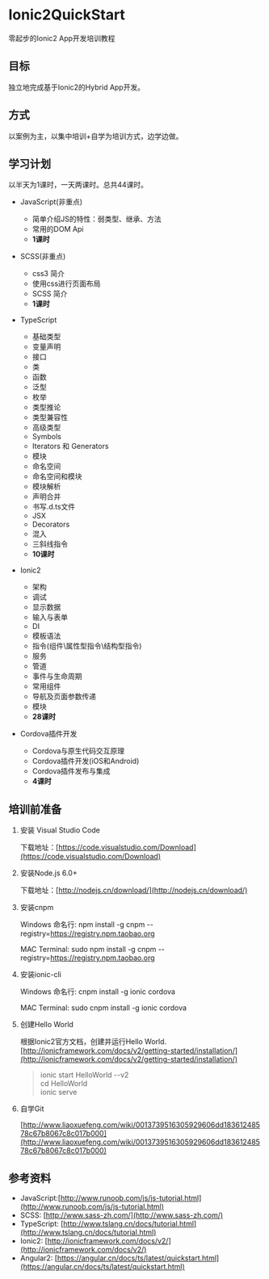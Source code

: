 # Ionic2QuickStart
零起步的Ionic2 App开发培训教程
## 目标
独立地完成基于Ionic2的Hybrid App开发。
## 方式
以案例为主，以集中培训+自学为培训方式，边学边做。
## 学习计划
以半天为1课时，一天两课时。总共44课时。
* JavaScript(非重点)
    * 简单介绍JS的特性：弱类型、继承、方法
    * 常用的DOM Api
    * **1课时**
    
* SCSS(非重点)
    * css3 简介
    * 使用css进行页面布局
    * SCSS 简介
    * **1课时**

* TypeScript
    * 基础类型
    * 变量声明
	* 接口
	* 类
	* 函数
	* 泛型
	* 枚举
	* 类型推论
	* 类型兼容性
	* 高级类型
	* Symbols
	* Iterators 和 Generators
	* 模块
	* 命名空间
	* 命名空间和模块
	* 模块解析
	* 声明合并
	* 书写.d.ts文件
	* JSX
	* Decorators
	* 混入
	* 三斜线指令
    * **10课时**

* Ionic2
    * 架构
    * 调试
    * 显示数据
    * 输入与表单
    * DI
    * 模板语法
    * 指令(组件\属性型指令\结构型指令)
    * 服务
    * 管道
    * 事件与生命周期
    * 常用组件
    * 导航及页面参数传递
    * 模块
    * **28课时**

* Cordova插件开发
    * Cordova与原生代码交互原理
    * Cordova插件开发(iOS和Android)
    * Cordova插件发布与集成
    * **4课时**

## 培训前准备
1. 安装 Visual Studio Code

    下载地址：[https://code.visualstudio.com/Download](https://code.visualstudio.com/Download)

2. 安装Node.js 6.0+

    下载地址：[http://nodejs.cn/download/](http://nodejs.cn/download/)

3. 安装cnpm

    Windows 命名行: npm install -g cnpm --registry=https://registry.npm.taobao.org

    MAC Terminal: sudo npm install -g cnpm --registry=https://registry.npm.taobao.org

4. 安装ionic-cli

    Windows 命名行: cnpm install -g ionic cordova
    
    MAC Terminal: sudo cnpm install -g ionic cordova


5. 创建Hello World

    根据Ionic2官方文档，创建并运行Hello World. [http://ionicframework.com/docs/v2/getting-started/installation/](http://ionicframework.com/docs/v2/getting-started/installation/)
    
    > ionic start HelloWorld --v2 
    <br> cd HelloWorld
    <br> ionic serve

6. 自学Git

    [http://www.liaoxuefeng.com/wiki/0013739516305929606dd18361248578c67b8067c8c017b000](http://www.liaoxuefeng.com/wiki/0013739516305929606dd18361248578c67b8067c8c017b000)



## 参考资料
* JavaScript:[http://www.runoob.com/js/js-tutorial.html](http://www.runoob.com/js/js-tutorial.html)
* SCSS: [http://www.sass-zh.com/](http://www.sass-zh.com/)
* TypeScript: [http://www.tslang.cn/docs/tutorial.html](http://www.tslang.cn/docs/tutorial.html)
* Ionic2: [http://ionicframework.com/docs/v2/](http://ionicframework.com/docs/v2/)
* Angular2: [https://angular.cn/docs/ts/latest/quickstart.html](https://angular.cn/docs/ts/latest/quickstart.html)
